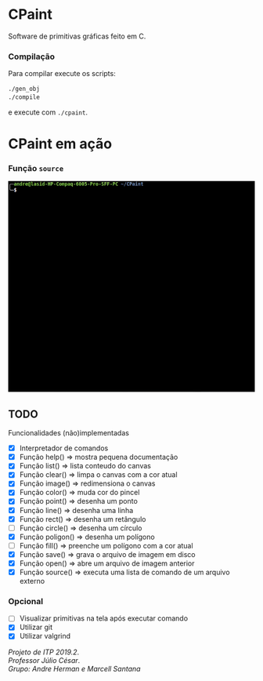 # CPaint

Software de primitivas gráficas feito em C.

### Compilação
Para compilar execute os scripts:
```bash
./gen_obj
./compile
```
e execute com `./cpaint`.

# CPaint em ação
### Função `source`
![](cpaint_source.gif)

## TODO
Funcionalidades (não)implementadas
* [x] Interpretador de comandos
* [x] Função help()     => mostra pequena documentação
* [x] Função list()     => lista conteudo do canvas
* [x] Função clear()    => limpa o canvas com a cor atual
* [x] Função image()    => redimensiona o canvas
* [x] Função color()    => muda cor do pincel
* [x] Função point()    => desenha um ponto
* [x] Função line()     => desenha uma linha
* [x] Função rect()     => desenha um retângulo
* [ ] Função circle()   => desenha um círculo
* [x] Função poligon()  => desenha um polígono
* [ ] Função fill()     => preenche um polígono com a cor atual
* [x] Função save()     => grava o arquivo de imagem em disco
* [x] Função open()     => abre um arquivo de imagem anterior
* [x] Função source()   => executa uma lista de comando de um arquivo externo

### Opcional
* [ ] Visualizar primitivas na tela após executar comando
* [x] Utilizar git
* [x] Utilizar valgrind

*Projeto de ITP 2019.2*.  
*Professor Júlio César*.  
*Grupo: Andre Herman e Marcell Santana*
